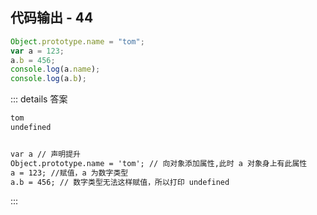 ## 代码输出 - 44

```js
Object.prototype.name = "tom";
var a = 123;
a.b = 456;
console.log(a.name);
console.log(a.b);
```

::: details 答案

```txt
tom
undefined


var a // 声明提升
Object.prototype.name = 'tom'; // 向对象添加属性,此时 a 对象身上有此属性
a = 123; //赋值，a 为数字类型
a.b = 456; // 数字类型无法这样赋值，所以打印 undefined
```

:::
